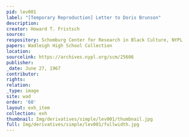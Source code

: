 ```yaml
---
pid: lev001
label: "[Temporary Reproduction] Letter to Doris Brunson"
description:
creator: Howard T. Fristsch
source:
respository: Schomburg Center for Research in Black Culture, NYPL
papers: Wadleigh High School Collection
location:
sourcelink: https://archives.nypl.org/scm/25606
publisher:
_date: June 27, 1967
contributor:
rights:
relation:
_type: image
site: wad
order: '68'
layout: exh_item
collection: exh
thumbnail: Img/derivatives/simple/lev001/thumbnail.jpg
full: Img/derivatives/simple/lev001/fullwidth.jpg
---
```

